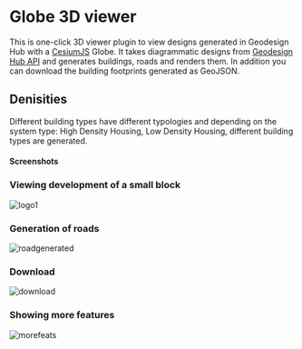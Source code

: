 # Globe 3D viewer
This is one-click 3D viewer plugin to view designs generated in Geodesign Hub with a [CesiumJS](https://cesiumjs.org/) Globe. It takes diagrammatic designs from [Geodesign Hub API](https://www.geodesignhub.com/api) and generates buildings, roads and renders them. In addition you can download the building footprints generated as GeoJSON.
## Denisities
Different building types have different typologies and depending on the system type: High Density Housing, Low Density Housing, different building types are generated.  

#### Screenshots

### Viewing development of a small block
![logo1](https://i.imgur.com/0u7WDm3.jpg)

### Generation of roads
![roadgenerated](https://i.imgur.com/381po9U.jpg)

### Download
![download](https://i.imgur.com/qc3oKK8.png)

### Showing more features
![morefeats](https://i.imgur.com/Bzb1Az9.jpg)
